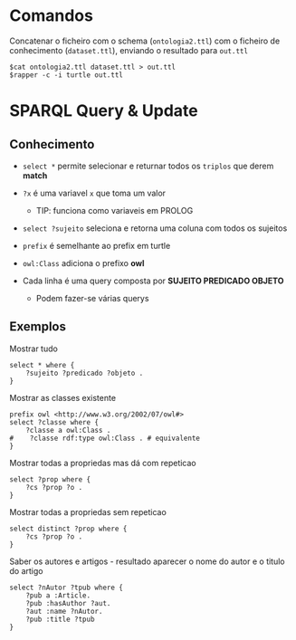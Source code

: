 # Comandos

Concatenar o ficheiro com o schema (`ontologia2.ttl`) com o ficheiro de conhecimento (`dataset.ttl`), enviando o resultado para `out.ttl`

    $cat ontologia2.ttl dataset.ttl > out.ttl
    $rapper -c -i turtle out.ttl


# SPARQL Query & Update

## Conhecimento

* `select *` permite selecionar e returnar todos os `triplos` que derem **match**
* `?x` é uma variavel `x` que toma um valor
    * TIP: funciona como variaveis em PROLOG
* `select ?sujeito` seleciona e retorna uma coluna com todos os sujeitos
* `prefix` é semelhante ao prefix em turtle
* `owl:Class` adiciona o prefixo **owl**

* Cada linha é uma query composta por **SUJEITO PREDICADO OBJETO**
    * Podem fazer-se várias querys

## Exemplos

Mostrar tudo

    select * where {
        ?sujeito ?predicado ?objeto .
    }

Mostrar as classes existente

    prefix owl <http://www.w3.org/2002/07/owl#>
    select ?classe where {
        ?classe a owl:Class .
    #    ?classe rdf:type owl:Class . # equivalente
    }

Mostrar todas a propriedas mas dá com repeticao

    select ?prop where {
        ?cs ?prop ?o .
    }

Mostrar todas a propriedas sem repeticao

    select distinct ?prop where {
        ?cs ?prop ?o .
    }

Saber os autores e artigos - resultado aparecer o nome do autor e o titulo do artigo

```
select ?nAutor ?tpub where {
    ?pub a :Article.
    ?pub :hasAuthor ?aut.
    ?aut :name ?nAutor.
    ?pub :title ?tpub
}
```